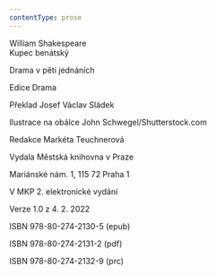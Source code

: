 ```yaml
---
contentType: prose
---
```


William Shakespeare  
Kupec benátský

Drama v pěti jednáních

Edice Drama

  

Překlad Josef Václav Sládek

  

Ilustrace na obálce John Schwegel/Shutterstock.com

  

Redakce Markéta Teuchnerová

Vydala Městská knihovna v Praze

  

Mariánské nám. 1, 115 72 Praha 1

V MKP 2. elektronické vydání

  

Verze 1.0 z 4. 2. 2022

ISBN 978-80-274-2130-5 (epub)

  

ISBN 978-80-274-2131-2 (pdf)

  

ISBN 978-80-274-2132-9 (prc)
